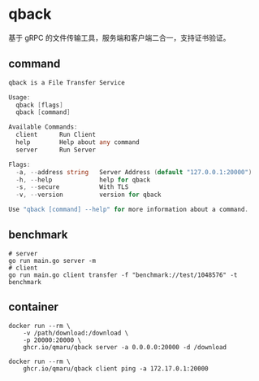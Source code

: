 # qback

基于 gRPC 的文件传输工具，服务端和客户端二合一，支持证书验证。

## command

```go
qback is a File Transfer Service

Usage:
  qback [flags]
  qback [command]

Available Commands:
  client      Run Client
  help        Help about any command
  server      Run Server

Flags:
  -a, --address string   Server Address (default "127.0.0.1:20000")
  -h, --help             help for qback
  -s, --secure           With TLS
  -v, --version          version for qback

Use "qback [command] --help" for more information about a command.
```

## benchmark

```shell
# server
go run main.go server -m
# client
go run main.go client transfer -f "benchmark://test/1048576" -t benchmark
```

## container

```shell
docker run --rm \
    -v /path/download:/download \
    -p 20000:20000 \
    ghcr.io/qmaru/qback server -a 0.0.0.0:20000 -d /download
```

```shell
docker run --rm \
    ghcr.io/qmaru/qback client ping -a 172.17.0.1:20000
```
